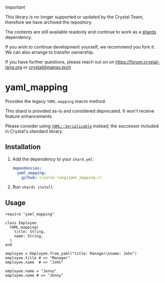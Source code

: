 > [!IMPORTANT]
> This library is no longer supported or updated by the Crystal Team,
> therefore we have archived the repository.
> 
> The contents are still available readonly and continue to work as a
> [shards](https://github.com/crystal-lang/shards/) dependency.
>
> If you wish to continue development yourself, we recommend you fork it.
> We can also arrange to transfer ownership.
>
> If you have further questions, please reach out on on https://forum.crystal-lang.org
> or crystal@manas.tech

# yaml_mapping

Provides the legacy `YAML.mapping` macro method.

This shard is provided as-is and considered deprecated. It won't receive feature enhancements.

Please consider using [`YAML::Serializable`](https://crystal-lang.org/api/latest/YAML/Serializable.html) instead, the successor included in Crystal's standard library.

## Installation

1. Add the dependency to your `shard.yml`:

   ```yaml
   dependencies:
     yaml_mapping:
       github: crystal-lang/yaml_mapping.cr
   ```

2. Run `shards install`

## Usage

```crystal
require "yaml_mapping"

class Employee
  YAML.mapping(
    title: String,
    name: String,
  )
end

employee = Employee.from_yaml("title: Manager\nname: John")
employee.title # => "Manager"
employee.name  # => "John"

employee.name = "Jenny"
employee.name # => "Jenny"
```
